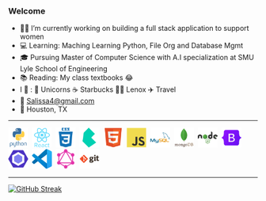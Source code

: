 ### Welcome 


- 👩‍💻 I’m currently working on building a full stack application to support women
- 💻 Learning: Maching Learning Python, File Org and Database Mgmt
- 🎓 Pursuing Master of Computer Science with A.I specialization at SMU Lyle School of Engineering 
- 📚 Reading: My class textbooks 😂
- I 🤍 : 🦄 Unicorns ☕ Starbucks  🐕‍🦺 Lenox ✈️ Travel
- 📧 Salissa4@gmail.com
- 📍 Houston, TX


-----------
<img src="https://github.com/devicons/devicon/blob/master/icons/python/python-original-wordmark.svg" title="Python" alt="Py" width="40" height="40"/>&nbsp;
<img src="https://github.com/devicons/devicon/blob/master/icons/react/react-original-wordmark.svg" alt="React" width="40" height="40"/>&nbsp;
<img src="https://github.com/devicons/devicon/blob/master/icons/css3/css3-plain-wordmark.svg"  alt="CSS" width="40" height="40"/>&nbsp;
<img src="https://github.com/devicons/devicon/blob/master/icons/bulma/bulma-plain.svg"  alt="Bulma" width="40" height="40"/>&nbsp;
<img src="https://github.com/devicons/devicon/blob/master/icons/html5/html5-original.svg" alt="HTML" width="40" height="40"/>&nbsp;
<img src="https://github.com/devicons/devicon/blob/master/icons/javascript/javascript-original.svg" alt="JavaScript" width="40" height="40"/>&nbsp;
<img src="https://github.com/devicons/devicon/blob/master/icons/mysql/mysql-original-wordmark.svg"  alt="MySQL" width="40" height="40"/>&nbsp;
<img src="https://github.com/devicons/devicon/blob/master/icons/mongodb/mongodb-original-wordmark.svg"  alt="MongoDB" width="40" height="40"/>&nbsp;
<img src="https://github.com/devicons/devicon/blob/master/icons/nodejs/nodejs-original-wordmark.svg" alt="NodeJS" width="40" height="40"/>&nbsp;
<img src="https://github.com/devicons/devicon/blob/master/icons/bootstrap/bootstrap-original.svg" alt="Bootstrap" width="40" height="40"/>&nbsp;
<img src="https://github.com/devicons/devicon/blob/master/icons/eslint/eslint-original.svg" alt="ESLint" width="40" height="40"/>&nbsp;
<img src="https://github.com/devicons/devicon/blob/master/icons/vscode/vscode-original.svg" alt="VS Code" width="40" height="40"/>&nbsp;
<img src="https://github.com/devicons/devicon/blob/master/icons/graphql/graphql-plain.svg" alt="GraphQL" width="40" height="40"/>&nbsp;
<img src="https://github.com/devicons/devicon/blob/master/icons/git/git-original-wordmark.svg" alt="Git" width="40" height="40"/>&nbsp;

-----------


<!-- [![GitHub Streak](https://streak-stats.demolab.com?user=andrew87e&theme=chartreuse-dark&border_radius=50)](https://git.io/streak-stats) -->

[![GitHub Streak](https://streak-stats.demolab.com?user=salissa4&theme=dark&mode=weekly)](https://git.io/streak-stats)


